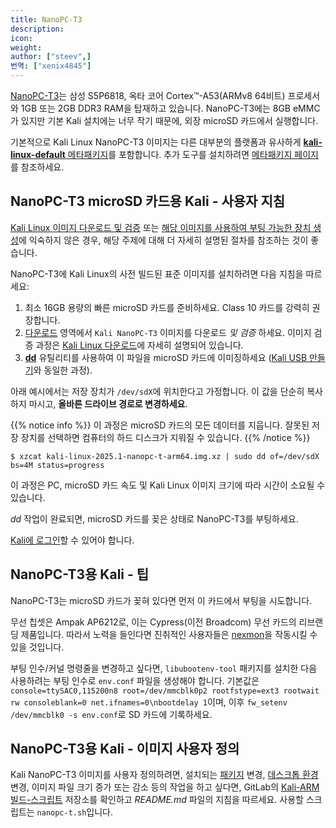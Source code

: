 ```yaml
---
title: NanoPC-T3
description:
icon:
weight:
author: ["steev",]
번역: ["xenix4845"]
---
```


[NanoPC-T3](http://wiki.friendlyarm.com/wiki/index.php/NanoPC-T3)는 삼성 S5P6818, 옥타 코어 Cortex™-A53(ARMv8 64비트) 프로세서와 1GB 또는 2GB DDR3 RAM을 탑재하고 있습니다. NanoPC-T3에는 8GB eMMC가 있지만 기본 Kali 설치에는 너무 작기 때문에, 외장 microSD 카드에서 실행합니다.

기본적으로 Kali Linux NanoPC-T3 이미지는 다른 대부분의 플랫폼과 유사하게 [**kali-linux-default** 메타패키지](/docs/general-use/metapackages/)를 포함합니다. 추가 도구를 설치하려면 [메타패키지 페이지](/docs/general-use/metapackages/)를 참조하세요.

## NanoPC-T3 microSD 카드용 Kali - 사용자 지침

[Kali Linux 이미지 다운로드 및 검증](/docs/introduction/download-official-kali-linux-images/) 또는 [해당 이미지를 사용하여 부팅 가능한 장치 생성](/docs/usb/live-usb-install-with-windows/)에 익숙하지 않은 경우, 해당 주제에 대해 더 자세히 설명된 절차를 참조하는 것이 좋습니다.

NanoPC-T3에 Kali Linux의 사전 빌드된 표준 이미지를 설치하려면 다음 지침을 따르세요:

1. 최소 16GB 용량의 빠른 microSD 카드를 준비하세요. Class 10 카드를 강력히 권장합니다.
2. [다운로드](/get-kali/) 영역에서 `Kali NanoPC-T3` 이미지를 다운로드 _및 검증_ 하세요. 이미지 검증 과정은 [Kali Linux 다운로드](/docs/introduction/download-official-kali-linux-images/)에 자세히 설명되어 있습니다.
3. **[dd](https://manpages.debian.org/testing/coreutils/dd.1.en.html)** 유틸리티를 사용하여 이 파일을 microSD 카드에 이미징하세요 ([Kali USB 만들기](/docs/usb/live-usb-install-with-windows/)와 동일한 과정).

아래 예시에서는 저장 장치가 `/dev/sdX`에 위치한다고 가정합니다. 이 값을 단순히 복사하지 마시고, **올바른 드라이브 경로로 변경하세요**.

{{% notice info %}}
이 과정은 microSD 카드의 모든 데이터를 지웁니다. 잘못된 저장 장치를 선택하면 컴퓨터의 하드 디스크가 지워질 수 있습니다.
{{% /notice %}}

```console
$ xzcat kali-linux-2025.1-nanopc-t-arm64.img.xz | sudo dd of=/dev/sdX bs=4M status=progress
```

이 과정은 PC, microSD 카드 속도 및 Kali Linux 이미지 크기에 따라 시간이 소요될 수 있습니다.

_dd_ 작업이 완료되면, microSD 카드를 꽂은 상태로 NanoPC-T3를 부팅하세요.

[Kali에 로그인](/docs/introduction/default-credentials/)할 수 있어야 합니다.

## NanoPC-T3용 Kali - 팁

NanoPC-T3는 microSD 카드가 꽂혀 있다면 먼저 이 카드에서 부팅을 시도합니다.

무선 칩셋은 Ampak AP6212로, 이는 Cypress(이전 Broadcom) 무선 카드의 리브랜딩 제품입니다. 따라서 노력을 들인다면 진취적인 사용자들은 [nexmon](https://github.com/seemoo-lab/nexmon)을 작동시킬 수 있을 것입니다.

부팅 인수/커널 명령줄을 변경하고 싶다면, `libubootenv-tool` 패키지를 설치한 다음 사용하려는 부팅 인수로 `env.conf` 파일을 생성해야 합니다. 기본값은 `console=ttySAC0,115200n8 root=/dev/mmcblk0p2 rootfstype=ext3 rootwait rw consoleblank=0 net.ifnames=0\nbootdelay 1`이며, 이후 `fw_setenv /dev/mmcblk0 -s env.conf`로 SD 카드에 기록하세요.

## NanoPC-T3용 Kali - 이미지 사용자 정의

Kali NanoPC-T3 이미지를 사용자 정의하려면, 설치되는 [패키지](/docs/general-use/metapackages/) 변경, [데스크톱 환경](/docs/general-use/switching-desktop-environments/) 변경, 이미지 파일 크기 증가 또는 감소 등의 작업을 하고 싶다면, GitLab의 [Kali-ARM 빌드-스크립트](https://gitlab.com/kalilinux/build-scripts/kali-arm) 저장소를 확인하고 _README.md_ 파일의 지침을 따르세요. 사용할 스크립트는 `nanopc-t.sh`입니다.
